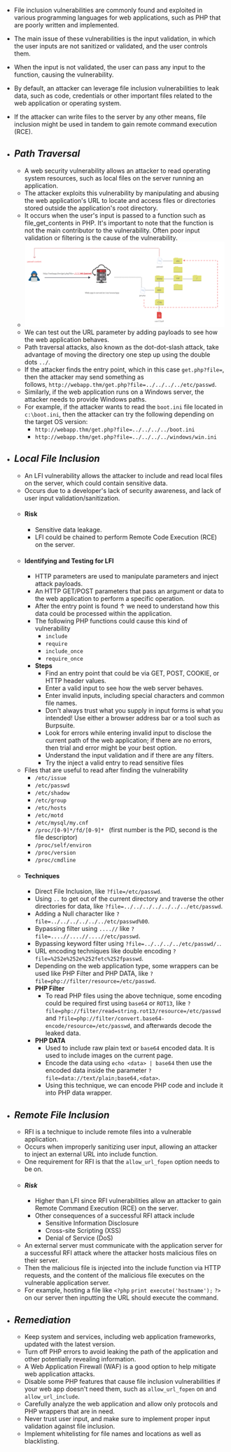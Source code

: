- File inclusion vulnerabilities are commonly found and exploited in various programming languages for web applications, such as PHP that are poorly written and implemented.
- The main issue of these vulnerabilities is the input validation, in which the user inputs are not sanitized or validated, and the user controls them. 
- When the input is not validated, the user can pass any input to the function, causing the vulnerability.
- By default, an attacker can leverage file inclusion vulnerabilities to leak data, such as code, credentials or other important files related to the web application or operating system.
- If the attacker can write files to the server by any other means, file inclusion might be used in tandem to gain remote command execution (RCE).
- ## *Path Traversal*
	- A web security vulnerability allows an attacker to read operating system resources, such as local files on the server running an application.
	- The attacker exploits this vulnerability by manipulating and abusing the web application's URL to locate and access files or directories stored outside the application's root directory.
	- It occurs when the user's input is passed to a function such as file_get_contents in PHP. It's important to note that the function is not the main contributor to the vulnerability. Often poor input validation or filtering is the cause of the vulnerability.
	- ![](path-traversal.png)
	- We can test out the URL parameter by adding payloads to see how the web application behaves.
	- Path traversal attacks, also known as the dot-dot-slash attack, take advantage of moving the directory one step up using the double dots `../`.
	- If the attacker finds the entry point, which in this case `get.php?file=`, then the attacker may send something as follows, `http://webapp.thm/get.php?file=../../../../etc/passwd`.
	- Similarly, if the web application runs on a Windows server, the attacker needs to provide Windows paths.
	- For example, if the attacker wants to read the `boot.ini` file located in `c:\boot.ini`, then the attacker can try the following depending on the target OS version:
		- `http://webapp.thm/get.php?file=../../../../boot.ini`
		- `http://webapp.thm/get.php?file=../../../../windows/win.ini`
- ## *Local File Inclusion*
	- An LFI vulnerability allows the attacker to include and read local files on the server, which could contain sensitive data.
	- Occurs due to a developer's lack of security awareness, and lack of user input validation/sanitization.
	- #### Risk
		- Sensitive data leakage.
		- LFI could be chained to perform Remote Code Execution (RCE) on the server.
	- #### Identifying and Testing for LFI
		- HTTP parameters are used to manipulate parameters and inject attack payloads.
		- An HTTP GET/POST parameters that pass an argument or data to the web application to perform a specific operation.
		- After the entry point is found &uarr; we need to understand how this data could be processed within the application.
		- The following PHP functions could cause this kind of vulnerability
			- `include`
			- `require`
			- `include_once`
			- `require_once`
		- **Steps**
			- Find an entry point that could be via GET, POST, COOKIE, or HTTP header values.
			- Enter a valid input to see how the web server behaves.
			- Enter invalid inputs, including special characters and common file names.
			- Don't always trust what you supply in input forms is what you intended! Use either a browser address bar or a tool such as Burpsuite.
			- Look for errors while entering invalid input to disclose the current path of the web application; if there are no errors, then trial and error might be your best option.
			- Understand the input validation and if there are any filters.
			- Try the inject a valid entry to read sensitive files
	- Files that are useful to read after finding the vulnerability
		- `/etc/issue`
		- `/etc/passwd`
		- `/etc/shadow`
		- `/etc/group`
		- `/etc/hosts`
		- `/etc/motd`
		- `/etc/mysql/my.cnf`
		- `/proc/[0-9]*/fd/[0-9]* ` (first number is the PID, second is the file descriptor)
		- `/proc/self/environ`
		- `/proc/version`
		- `/proc/cmdline`
	- #### Techniques
		- Direct File Inclusion, like `?file=/etc/passwd`.
		- Using `..` to get out of the current directory and traverse the other directories for data, like `?file=../../../../../../../etc/passwd`.
		- Adding a Null character like `?file=../../../../../../etc/passwd%00`.
		- Bypassing filter using `....//` like `?file=....//....//....//etc/passwd`.
		- Bypassing keyword filter using `?file=../../../../etc/passwd/.`.
		- URL encoding techniques like double encoding `?file=%252e%252e%252fetc%252fpasswd`.
		- Depending on the web application type, some wrappers can be used like PHP Filter and PHP DATA, like `?file=php://filter/resource=/etc/passwd`.
		- **PHP Filter**
			- To read PHP files using the above technique, some encoding could be required first using `base64` or `ROT13`, like `?file=php://filter/read=string.rot13/resource=/etc/passwd` and `?file=php://filter/convert.base64-encode/resource=/etc/passwd`, and afterwards decode the leaked data.
		- **PHP DATA**
			- Used to include raw plain text or `base64` encoded data. It is used to include images on the current page.
			- Encode the data using `echo <data> | base64` then use the encoded data inside the parameter `?file=data://text/plain;base64,<data>`.
			- Using this technique, we can encode PHP code and include it into PHP data wrapper.
- ## *Remote File Inclusion*
	- RFI is a technique to include remote files into a vulnerable application.
	- Occurs when improperly sanitizing user input, allowing an attacker to inject an external URL into include function.
	- One requirement for RFI is that the `allow_url_fopen` option needs to be on.
	- #### *Risk*
		- Higher than LFI since RFI vulnerabilities allow an attacker to gain Remote Command Execution (RCE) on the server.
		- Other consequences of a successful RFI attack include
			- Sensitive Information Disclosure
			- Cross-site Scripting (XSS)
			- Denial of Service (DoS)
	- An external server must communicate with the application server for a successful RFI attack where the attacker hosts malicious files on their server.
	- Then the malicious file is injected into the include function via HTTP requests, and the content of the malicious file executes on the vulnerable application server.
	- For example, hosting a file like 
		`<?php`
		`print execute('hostname');`
		`?>`
	 on our server then inputting the URL should execute the command.
	 
- ## *Remediation*
	- Keep system and services, including web application frameworks, updated with the latest version.
	- Turn off PHP errors to avoid leaking the path of the application and other potentially revealing information.
	- A Web Application Firewall (WAF) is a good option to help mitigate web application attacks.
	- Disable some PHP features that cause file inclusion vulnerabilities if your web app doesn't need them, such as `allow_url_fopen` on and `allow_url_include`.
	- Carefully analyze the web application and allow only protocols and PHP wrappers that are in need.
	- Never trust user input, and make sure to implement proper input validation against file inclusion.
	- Implement whitelisting for file names and locations as well as blacklisting.